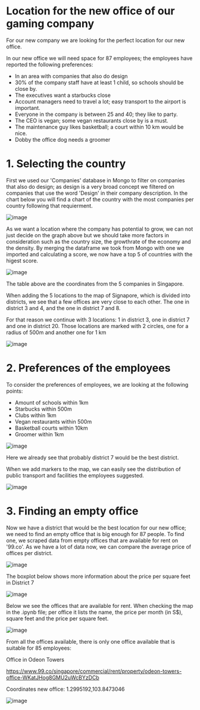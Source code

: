 # Location for the new office of our gaming company

For our new company we are looking for the perfect location for our new office.

In our new office we will need space for 87 employees; the employees have reported the following preferences:

- In an area with companies that also do design
- 30% of the company staff have at least 1 child, so schools should be close by.
- The executives want a starbucks close
- Account managers need to travel a lot; easy transport to the airport is important.
- Everyone in the company is between 25 and 40; they like to party.
- The CEO is vegan; some vegan restaurants close by is a must.
- The maintenance guy likes basketball; a court within 10 km would be nice.
- Dobby the office dog needs a groomer

# 1. Selecting the country

First we used our 'Companies' database in Mongo to filter on companies that also do design; as design is a very broad concept we filtered on companies that use the word 'Design' in their company description. In the chart below you will find a chart of the country with the most companies per country following that requierment. 

![image](https://user-images.githubusercontent.com/121023453/218573495-385f6be2-cdc1-42ae-bbdb-b231c5870abc.png)

As we want a location where the company has potential to grow, we can not just decide on the graph above but we should take more factors in consideration such as the country size, the growthrate of the economy and the density. By merging the dataframe we took from Mongo with one we imported and calculating a score, we now have a top 5 of countries with the higest score. 


![image](https://user-images.githubusercontent.com/121023453/218694886-bc9f5b0b-e3df-4c91-af2a-a9528c076bc8.png)

The table above are the coordinates from the 5 companies in Singapore. 

When adding the 5 locations to the map of Signapore, which is divided into districts, we see that a few offices are very close to each other.
The one in district 3 and 4, and the one in district 7 and 8.

For that reason we continue with 3 locations: 1 in district 3, one in district 7 and one in district 20. Those locations are marked with 2 circles, one for a radius of 500m and another one for 1 km

![image](https://user-images.githubusercontent.com/121023453/218574506-c25c31b5-80b2-4ba7-a79d-0f93dec10434.png)

# 2. Preferences of the employees

To consider the preferences of employees, we are looking at the following points:
- Amount of schools within 1km
- Starbucks within 500m
- Clubs within 1km
- Vegan restaurants within 500m
- Basketball courts within 10km
- Groomer within 1km

![image](https://user-images.githubusercontent.com/121023453/218574742-76100493-fa47-404b-93b4-a8d064d8e08e.png)

Here we already see that probably district 7 would be the best district.

When we add markers to the map, we can easily see the distribution of public transport and facilities the employees suggested.

![image](https://user-images.githubusercontent.com/121023453/218575037-c7080da4-9ad5-4571-b39e-3445198dd2fc.png)

# 3. Finding an empty office

Now we have a district that would be the best location for our new office; we need to find an empty office that is big enough for 87 people. To find one, we scraped data from empty offices that are available for rent on '99.co'. As we have a lot of data now, we can compare the average price of offices per district.

![image](https://user-images.githubusercontent.com/121023453/218575274-4b528a2d-69e6-4d1f-a9b8-7dc646d17ea1.png)

The boxplot below shows more information about the price per square feet in District 7

![image](https://user-images.githubusercontent.com/121023453/218575367-1d45b2d0-fd66-4e3e-bae4-76f6059bc3db.png)

Below we see the offices that are available for rent. When checking the map in the .ipynb file; per office it lists the name, the price per month (in S$), square feet and the price per square feet. 

![image](https://user-images.githubusercontent.com/121023453/218693794-f3dd2446-a473-4bd7-8323-ab060d308cc8.png)

From all the offices available, there is only one office available that is suitable for 85 employees:


Office in Odeon Towers

https://www.99.co/singapore/commercial/rent/property/odeon-towers-office-WKatJHog8GMU2uWcBYzDCb

Coordinates new office: 1.2995192,103.8473046

![image](https://user-images.githubusercontent.com/121023453/218693981-89605b33-9b1e-4322-b21e-6b0e3fcf08bf.png)
